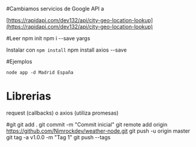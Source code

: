 #Cambiamos servicios de Google API a

[https://rapidapi.com/dev132/api/city-geo-location-lookup](https://rapidapi.com/dev132/api/city-geo-location-lookup)

#Leer
npm init
npm i --save yargs

Instalar con ```npm install```
npm install axios --save

#Ejemplos
```
node app -d Madrid España
```

# Librerias
request (callbacks) o axios (utiliza promesas)

#git 
git add .
git commit -m "Commit inicial"
git remote add origin https://github.com/Nimrockdev/weather-node.git
git  push -u origin master
git tag -a v1.0.0 -m "Tag 1"
git push --tags
